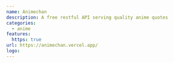 ```yaml
---
name: Animechan
description: A free restful API serving quality anime quotes
categories:
  - anime
features:
  https: true
url: https://animechan.vercel.app/
logo:
---
```

